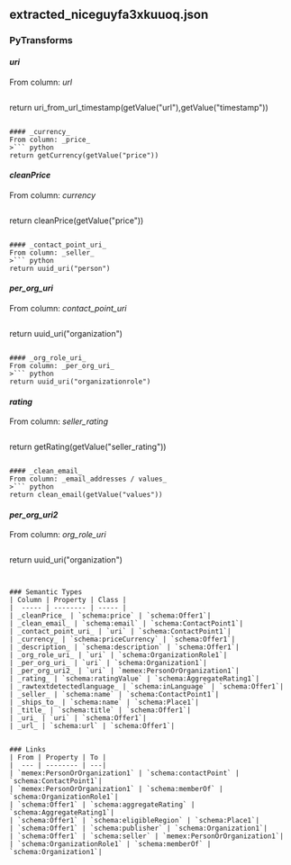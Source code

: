 ## extracted_niceguyfa3xkuuoq.json

### PyTransforms
#### _uri_
From column: _url_
>``` python
return uri_from_url_timestamp(getValue("url"),getValue("timestamp"))
```

#### _currency_
From column: _price_
>``` python
return getCurrency(getValue("price"))
```

#### _cleanPrice_
From column: _currency_
>``` python
return cleanPrice(getValue("price"))
```

#### _contact_point_uri_
From column: _seller_
>``` python
return uuid_uri("person")
```

#### _per_org_uri_
From column: _contact_point_uri_
>``` python
return uuid_uri("organization")
```

#### _org_role_uri_
From column: _per_org_uri_
>``` python
return uuid_uri("organizationrole")
```

#### _rating_
From column: _seller_rating_
>``` python
return getRating(getValue("seller_rating"))
```

#### _clean_email_
From column: _email_addresses / values_
>``` python
return clean_email(getValue("values"))
```

#### _per_org_uri2_
From column: _org_role_uri_
>``` python
return uuid_uri("organization")
```


### Semantic Types
| Column | Property | Class |
|  ----- | -------- | ----- |
| _cleanPrice_ | `schema:price` | `schema:Offer1`|
| _clean_email_ | `schema:email` | `schema:ContactPoint1`|
| _contact_point_uri_ | `uri` | `schema:ContactPoint1`|
| _currency_ | `schema:priceCurrency` | `schema:Offer1`|
| _description_ | `schema:description` | `schema:Offer1`|
| _org_role_uri_ | `uri` | `schema:OrganizationRole1`|
| _per_org_uri_ | `uri` | `schema:Organization1`|
| _per_org_uri2_ | `uri` | `memex:PersonOrOrganization1`|
| _rating_ | `schema:ratingValue` | `schema:AggregateRating1`|
| _rawtextdetectedlanguage_ | `schema:inLanguage` | `schema:Offer1`|
| _seller_ | `schema:name` | `schema:ContactPoint1`|
| _ships_to_ | `schema:name` | `schema:Place1`|
| _title_ | `schema:title` | `schema:Offer1`|
| _uri_ | `uri` | `schema:Offer1`|
| _url_ | `schema:url` | `schema:Offer1`|


### Links
| From | Property | To |
|  --- | -------- | ---|
| `memex:PersonOrOrganization1` | `schema:contactPoint` | `schema:ContactPoint1`|
| `memex:PersonOrOrganization1` | `schema:memberOf` | `schema:OrganizationRole1`|
| `schema:Offer1` | `schema:aggregateRating` | `schema:AggregateRating1`|
| `schema:Offer1` | `schema:eligibleRegion` | `schema:Place1`|
| `schema:Offer1` | `schema:publisher` | `schema:Organization1`|
| `schema:Offer1` | `schema:seller` | `memex:PersonOrOrganization1`|
| `schema:OrganizationRole1` | `schema:memberOf` | `schema:Organization1`|
